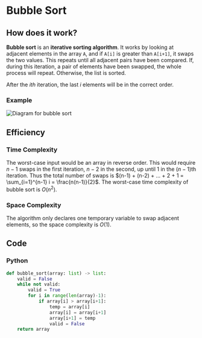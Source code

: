 # Bubble Sort
## How does it work?

**Bubble sort** is an **iterative sorting algorithm**. It works by looking at adjacent elements in the array `A`, and if `A[i]` is greater than `A[i+1]`, it swaps the two values. This repeats until all adjacent pairs have been compared. If, during this iteration, a pair of elements have been swapped, the whole process will repeat. Otherwise, the list is sorted.

After the $ith$ iteration, the last $i$ elements will be in the correct order.

### Example
![Diagram for bubble sort](path/to/image)

## Efficiency

### Time Complexity
The worst-case input would be an array in reverse order. This would require $n-1$ swaps in the first iteration, $n-2$ in the second, up until $1$ in the $(n-1)$th iteration. Thus the total number of swaps is $(n-1) + (n-2) + ... + 2 + 1 = \sum_{i=1}^{n-1} i = \frac{n(n-1)}{2}$. The worst-case time complexity of bubble sort is $O(n^2)$.

### Space Complexity
The algorithm only declares one temporary variable to swap adjacent elements, so the space complexity is $O(1)$.

## Code
### Python
```py
def bubble_sort(array: list) -> list:
    valid = False
    while not valid:
        valid = True
        for i in range(len(array)-1):
            if array[i] > array[i+1]:
                temp = array[i]
                array[i] = array[i+1]
                array[i+1] = temp
                valid = False
    return array
```
